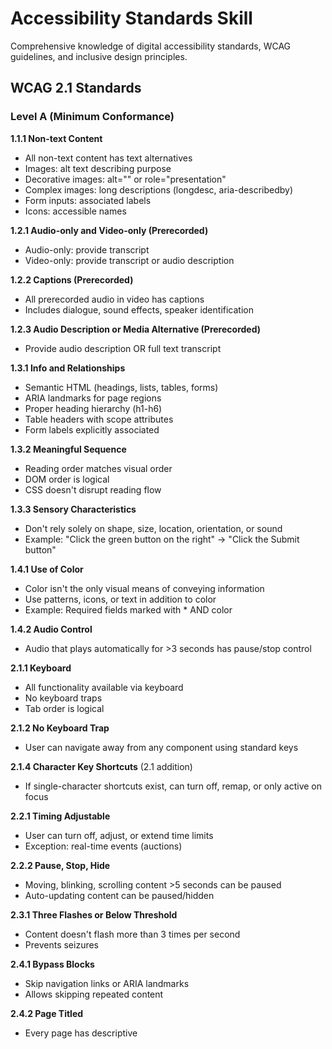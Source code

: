 # Accessibility Standards Skill

Comprehensive knowledge of digital accessibility standards, WCAG guidelines, and inclusive design principles.

## WCAG 2.1 Standards

### Level A (Minimum Conformance)

**1.1.1 Non-text Content**
- All non-text content has text alternatives
- Images: alt text describing purpose
- Decorative images: alt="" or role="presentation"
- Complex images: long descriptions (longdesc, aria-describedby)
- Form inputs: associated labels
- Icons: accessible names

**1.2.1 Audio-only and Video-only (Prerecorded)**
- Audio-only: provide transcript
- Video-only: provide transcript or audio description

**1.2.2 Captions (Prerecorded)**
- All prerecorded audio in video has captions
- Includes dialogue, sound effects, speaker identification

**1.2.3 Audio Description or Media Alternative (Prerecorded)**
- Provide audio description OR full text transcript

**1.3.1 Info and Relationships**
- Semantic HTML (headings, lists, tables, forms)
- ARIA landmarks for page regions
- Proper heading hierarchy (h1-h6)
- Table headers with scope attributes
- Form labels explicitly associated

**1.3.2 Meaningful Sequence**
- Reading order matches visual order
- DOM order is logical
- CSS doesn't disrupt reading flow

**1.3.3 Sensory Characteristics**
- Don't rely solely on shape, size, location, orientation, or sound
- Example: "Click the green button on the right" → "Click the Submit button"

**1.4.1 Use of Color**
- Color isn't the only visual means of conveying information
- Use patterns, icons, or text in addition to color
- Example: Required fields marked with * AND color

**1.4.2 Audio Control**
- Audio that plays automatically for >3 seconds has pause/stop control

**2.1.1 Keyboard**
- All functionality available via keyboard
- No keyboard traps
- Tab order is logical

**2.1.2 No Keyboard Trap**
- User can navigate away from any component using standard keys

**2.1.4 Character Key Shortcuts** (2.1 addition)
- If single-character shortcuts exist, can turn off, remap, or only active on focus

**2.2.1 Timing Adjustable**
- User can turn off, adjust, or extend time limits
- Exception: real-time events (auctions)

**2.2.2 Pause, Stop, Hide**
- Moving, blinking, scrolling content >5 seconds can be paused
- Auto-updating content can be paused/hidden

**2.3.1 Three Flashes or Below Threshold**
- Content doesn't flash more than 3 times per second
- Prevents seizures

**2.4.1 Bypass Blocks**
- Skip navigation links or ARIA landmarks
- Allows skipping repeated content

**2.4.2 Page Titled**
- Every page has descriptive <title>

**2.4.3 Focus Order**
- Keyboard focus order preserves meaning and operability

**2.4.4 Link Purpose (In Context)**
- Link purpose clear from link text alone OR link text + context
- Avoid "click here" or "read more" without context

**2.5.1 Pointer Gestures** (2.1 addition)
- Multi-point or path-based gestures have single-pointer alternative

**2.5.2 Pointer Cancellation** (2.1 addition)
- Down-event doesn't execute function (use up-event)
- Prevents accidental activation

**2.5.3 Label in Name** (2.1 addition)
- Visible label text is in accessible name
- Speech input users can activate by speaking visible label

**2.5.4 Motion Actuation** (2.1 addition)
- Functions triggered by motion have UI alternative
- Can disable motion actuation

**3.1.1 Language of Page**
- <html lang="en"> or appropriate language code

**3.2.1 On Focus**
- Focus doesn't trigger unexpected context changes
- No automatic form submission on focus

**3.2.2 On Input**
- Changing form controls doesn't cause unexpected context changes
- Warn before automatic navigation

**3.3.1 Error Identification**
- Input errors identified and described in text

**3.3.2 Labels or Instructions**
- Labels/instructions provided for user input

**4.1.1 Parsing**
- HTML is well-formed (valid start/end tags, unique IDs, proper nesting)

**4.1.2 Name, Role, Value**
- All UI components have accessible name and role
- States/properties communicated to assistive technology
- Use semantic HTML or proper ARIA

### Level AA (Enhanced Conformance)

**1.2.4 Captions (Live)**
- Live audio has captions

**1.2.5 Audio Description (Prerecorded)**
- Audio description for all prerecorded video

**1.3.4 Orientation** (2.1 addition)
- Content doesn't restrict to single orientation (portrait/landscape)
- Exception: specific orientation essential

**1.3.5 Identify Input Purpose** (2.1 addition)
- Input fields that collect user info have autocomplete attributes
- Helps password managers and autofill

**1.4.3 Contrast (Minimum)**
- Text contrast ratio 4.5:1 (18pt+ or bold 14pt+: 3:1)
- Large text: 3:1 minimum
- Exceptions: logos, inactive UI, decorative

**1.4.4 Resize Text**
- Text can be resized to 200% without loss of content/functionality
- Exception: captions and images of text

**1.4.5 Images of Text**
- Use actual text, not images of text
- Exceptions: logos, essential presentation

**1.4.10 Reflow** (2.1 addition)
- Content reflows to 320px width without horizontal scrolling
- Exception: data tables, diagrams, interfaces requiring 2D layout

**1.4.11 Non-text Contrast** (2.1 addition)
- UI components and graphical objects: 3:1 contrast
- Applies to icons, form borders, focus indicators

**1.4.12 Text Spacing** (2.1 addition)
- No loss of content when user adjusts:
  - Line height: 1.5x font size
  - Paragraph spacing: 2x font size
  - Letter spacing: 0.12x font size
  - Word spacing: 0.16x font size

**1.4.13 Content on Hover or Focus** (2.1 addition)
- Tooltips/popups are dismissible, hoverable, persistent
- Don't trap keyboard focus

**2.4.5 Multiple Ways**
- Multiple ways to find pages (nav menu, search, sitemap)

**2.4.6 Headings and Labels**
- Headings and labels are descriptive
- Clearly describe topic or purpose

**2.4.7 Focus Visible**
- Keyboard focus indicator is visible
- Clear visual indication of focus location

**3.1.2 Language of Parts**
- lang attribute for content in different language

**3.2.3 Consistent Navigation**
- Navigation mechanisms in same order across pages

**3.2.4 Consistent Identification**
- Components with same functionality labeled consistently

**3.3.3 Error Suggestion**
- If error detected, provide correction suggestions
- Exception: security/purpose compromise

**3.3.4 Error Prevention (Legal, Financial, Data)**
- Reversible, or verified, or confirmed before submission

**4.1.3 Status Messages** (2.1 addition)
- Status messages communicated to assistive tech without focus change
- Use role="status", role="alert", aria-live

### Level AAA (Optimal Conformance)

**1.2.6 Sign Language (Prerecorded)**
**1.2.7 Extended Audio Description**
**1.2.8 Media Alternative (Prerecorded)**
**1.2.9 Audio-only (Live)**
**1.4.6 Contrast (Enhanced)** - 7:1 ratio
**1.4.8 Visual Presentation** - Width, alignment, line spacing control
**2.1.3 Keyboard (No Exception)**
**2.2.3 No Timing**
**2.2.4 Interruptions**
**2.2.5 Re-authenticating**
**2.2.6 Timeouts** (2.1 addition)
**2.3.2 Three Flashes**
**2.3.3 Animation from Interactions** (2.1 addition)
**2.4.8 Location**
**2.4.9 Link Purpose (Link Only)**
**2.4.10 Section Headings**
**2.5.5 Target Size** (2.1 addition) - 44x44 CSS pixels minimum
**2.5.6 Concurrent Input Mechanisms** (2.1 addition)
**3.1.3 Unusual Words**
**3.1.4 Abbreviations**
**3.1.5 Reading Level**
**3.1.6 Pronunciation**
**3.2.5 Change on Request**
**3.3.5 Help**
**3.3.6 Error Prevention (All)**

## ARIA (Accessible Rich Internet Applications)

### ARIA Landmarks

```html
<header role="banner">          <!-- Site header -->
<nav role="navigation">         <!-- Navigation -->
<main role="main">              <!-- Main content -->
<aside role="complementary">    <!-- Complementary content -->
<footer role="contentinfo">     <!-- Site footer -->
<form role="search">            <!-- Search form -->
<section role="region" aria-labelledby="heading-id">  <!-- General region -->
```

### ARIA Roles

**Document Structure**
- article, definition, directory, document, group, heading, img, list, listitem, math, note, presentation, region, separator, toolbar

**Widget Roles**
- button, checkbox, gridcell, link, menuitem, menuitemcheckbox, menuitemradio, option, progressbar, radio, scrollbar, searchbox, slider, spinbutton, switch, tab, tabpanel, textbox, treeitem

**Composite Widget Roles**
- combobox, grid, listbox, menu, menubar, radiogroup, tablist, tree, treegrid

**Landmark Roles**
- banner, complementary, contentinfo, form, main, navigation, region, search

### ARIA States and Properties

**Widget Attributes**
- aria-autocomplete
- aria-checked (checkbox, radio, switch)
- aria-current (page, step, location, date, time, true, false)
- aria-disabled
- aria-expanded (collapsible content)
- aria-haspopup (menu, listbox, tree, grid, dialog, true, false)
- aria-hidden (true hides from screen readers)
- aria-invalid (grammar, spelling, true, false)
- aria-label (accessible name)
- aria-level (heading level)
- aria-modal (true for modal dialogs)
- aria-multiline (textarea)
- aria-multiselectable (listbox, grid, tree)
- aria-orientation (horizontal, vertical)
- aria-placeholder
- aria-pressed (toggle buttons: true, false, mixed)
- aria-readonly
- aria-required
- aria-selected (tab, option, gridcell)
- aria-sort (ascending, descending, none, other)
- aria-valuemax, aria-valuemin, aria-valuenow, aria-valuetext (range widgets)

**Live Region Attributes**
- aria-live (off, polite, assertive)
- aria-atomic (true: entire region, false: only changes)
- aria-relevant (additions, removals, text, all)
- aria-busy (true during updates)

**Relationship Attributes**
- aria-activedescendant (focus management in composite widgets)
- aria-colcount, aria-colindex (grid columns)
- aria-controls (elements controlled by this element)
- aria-describedby (detailed description)
- aria-details (complex description)
- aria-errormessage (error message ID)
- aria-flowto (reading order override)
- aria-labelledby (label reference)
- aria-owns (parent-child relationship)
- aria-posinset, aria-setsize (position in set)
- aria-rowcount, aria-rowindex (grid rows)

### ARIA Best Practices

1. **First Rule of ARIA**: Don't use ARIA if HTML element exists
   - ❌ `<div role="button">` → ✅ `<button>`
   - ❌ `<div role="navigation">` → ✅ `<nav>`

2. **Don't Override Semantics**
   - ❌ `<h1 role="button">`
   - ✅ `<h1>` or `<button>`

3. **Interactive Elements Need Keyboard Support**
   - role="button" requires Enter/Space handling
   - role="link" requires Enter handling
   - Custom widgets need full keyboard navigation

4. **Don't Use aria-label on <div> or <span>**
   - These have no semantic role
   - Use on interactive/landmark elements

5. **aria-hidden="true" Removes from Accessibility Tree**
   - Use for decorative/duplicate content
   - Don't hide focusable elements
   - Don't hide content users need

## Screen Reader Testing

### Common Screen Readers

**NVDA (Windows)** - Free
- NVDA + Down Arrow: Read next line
- NVDA + Ctrl: Stop speech
- Insert: NVDA modifier key
- Insert + F7: Elements list
- H: Next heading
- K: Next link
- F: Next form field
- T: Next table
- L: Next list

**JAWS (Windows)** - Commercial
- Down Arrow: Read next line
- Insert + Down Arrow: Say all
- Insert: JAWS modifier key
- Insert + F6: Headings list
- Insert + F5: Form fields list
- Insert + F7: Links list
- H: Next heading
- T: Next table

**VoiceOver (macOS/iOS)**
- VO = Control + Option
- VO + Right Arrow: Next item
- VO + Cmd + H: Next heading
- VO + Cmd + L: Next link
- VO + Space: Activate
- VO + A: Read all
- VO + U: Rotor (elements list)

**TalkBack (Android)**
- Swipe right: Next item
- Swipe left: Previous item
- Double-tap: Activate
- Local context menu: Swipe up then right
- Global context menu: Swipe down then right

### Testing Checklist

- [ ] Navigate page with keyboard only (Tab, Shift+Tab, Enter, Space, Arrows)
- [ ] Check focus indicators are visible
- [ ] Navigate with screen reader (headings, links, forms, landmarks)
- [ ] Verify all images have appropriate alt text
- [ ] Check form labels are associated and read correctly
- [ ] Test error messages are announced
- [ ] Verify dynamic content updates are announced
- [ ] Check modals trap focus and can be closed
- [ ] Test skip links work
- [ ] Verify tables have headers and relationships
- [ ] Check video captions and transcripts
- [ ] Test zoom to 200% without loss
- [ ] Test with high contrast mode
- [ ] Test with custom colors/dark mode

## Common Accessibility Patterns

### Button

```html
<!-- Standard button -->
<button type="button">Click Me</button>

<!-- Icon button -->
<button type="button" aria-label="Close dialog">
  <svg aria-hidden="true" focusable="false"><use xlink:href="#close-icon"/></svg>
</button>

<!-- Toggle button -->
<button type="button" aria-pressed="false">Mute</button>
```

### Links

```html
<!-- Standard link -->
<a href="/about">About Us</a>

<!-- Link with context -->
<a href="/product-1">
  View details
  <span class="sr-only">for Product 1</span>
</a>

<!-- External link -->
<a href="https://example.com" rel="external">
  External site
  <svg aria-label="(opens in new window)"><use xlink:href="#external-icon"/></svg>
</a>
```

### Forms

```html
<!-- Text input -->
<label for="email">Email address</label>
<input
  type="email"
  id="email"
  name="email"
  aria-required="true"
  aria-describedby="email-hint"
  autocomplete="email"
/>
<small id="email-hint">We'll never share your email.</small>

<!-- Error state -->
<input
  type="email"
  id="email"
  aria-invalid="true"
  aria-describedby="email-error"
/>
<span id="email-error" role="alert">Please enter a valid email address.</span>

<!-- Checkbox -->
<input type="checkbox" id="agree" name="agree">
<label for="agree">I agree to the terms</label>

<!-- Radio group -->
<fieldset>
  <legend>Shipping method</legend>
  <input type="radio" id="standard" name="shipping" value="standard">
  <label for="standard">Standard (5-7 days)</label>

  <input type="radio" id="express" name="shipping" value="express">
  <label for="express">Express (2-3 days)</label>
</fieldset>
```

### Modal Dialog

```html
<div
  role="dialog"
  aria-modal="true"
  aria-labelledby="dialog-title"
  aria-describedby="dialog-desc"
>
  <h2 id="dialog-title">Confirm deletion</h2>
  <p id="dialog-desc">Are you sure you want to delete this item?</p>
  <button type="button">Cancel</button>
  <button type="button">Delete</button>
</div>
```

**JavaScript Requirements:**
- Trap focus within dialog
- Focus first interactive element on open
- Return focus to trigger on close
- Close on Esc key
- Prevent background scroll

### Tab Panel

```html
<div class="tabs">
  <div role="tablist" aria-label="Settings">
    <button role="tab" aria-selected="true" aria-controls="panel-1" id="tab-1">
      Profile
    </button>
    <button role="tab" aria-selected="false" aria-controls="panel-2" id="tab-2" tabindex="-1">
      Security
    </button>
    <button role="tab" aria-selected="false" aria-controls="panel-3" id="tab-3" tabindex="-1">
      Notifications
    </button>
  </div>

  <div role="tabpanel" id="panel-1" aria-labelledby="tab-1">
    Profile content...
  </div>
  <div role="tabpanel" id="panel-2" aria-labelledby="tab-2" hidden>
    Security content...
  </div>
  <div role="tabpanel" id="panel-3" aria-labelledby="tab-3" hidden>
    Notifications content...
  </div>
</div>
```

**Keyboard Support:**
- Tab: Focus tab list (first or selected tab)
- Arrow Left/Right: Navigate between tabs
- Home/End: First/last tab
- Space/Enter: Activate tab

### Accordion

```html
<div class="accordion">
  <h3>
    <button
      type="button"
      aria-expanded="true"
      aria-controls="section-1"
      id="accordion-1"
    >
      Section 1 Title
    </button>
  </h3>
  <div id="section-1" role="region" aria-labelledby="accordion-1">
    Section 1 content...
  </div>
</div>
```

### Skip Link

```html
<a href="#main" class="skip-link">Skip to main content</a>
...
<main id="main">
  Main content...
</main>

<style>
.skip-link {
  position: absolute;
  left: -10000px;
  width: 1px;
  height: 1px;
  overflow: hidden;
}

.skip-link:focus {
  position: static;
  width: auto;
  height: auto;
}
</style>
```

### Alert/Status Messages

```html
<!-- Error alert -->
<div role="alert">
  Form submission failed. Please try again.
</div>

<!-- Status message (non-urgent) -->
<div role="status" aria-live="polite">
  3 items added to cart
</div>

<!-- Assertive announcement (urgent) -->
<div role="alert" aria-live="assertive" aria-atomic="true">
  Connection lost. Reconnecting...
</div>
```

## Tools & Resources

### Automated Testing Tools

- **axe DevTools** (Browser extension) - Most accurate
- **WAVE** (WebAIM) - Visual feedback
- **Lighthouse** (Chrome DevTools) - Built-in auditing
- **Pa11y** (CLI) - CI/CD integration
- **axe-core** (Library) - JavaScript API
- **jest-axe** - Jest integration
- **cypress-axe** - Cypress integration

### Manual Testing Tools

- **Color Contrast Analyzer** - Luminosity contrast
- **HeadingsMap** - Heading structure visualization
- **Accessibility Insights** - Microsoft's comprehensive tool
- **Screen Reader** - NVDA, JAWS, VoiceOver, TalkBack
- **Keyboard Only** - No mouse/trackpad

### Documentation

- [WCAG 2.1 Guidelines](https://www.w3.org/WAI/WCAG21/quickref/)
- [ARIA Authoring Practices](https://www.w3.org/WAI/ARIA/apg/)
- [WebAIM Articles](https://webaim.org/articles/)
- [MDN Accessibility](https://developer.mozilla.org/en-US/docs/Web/Accessibility)
- [Inclusive Components](https://inclusive-components.design/)
- [A11Y Project](https://www.a11yproject.com/)

## Accessibility Statement Template

```markdown
# Accessibility Statement for [Site Name]

We are committed to ensuring digital accessibility for people with disabilities. We are continually improving the user experience for everyone and applying the relevant accessibility standards.

## Conformance Status

The Web Content Accessibility Guidelines (WCAG) defines requirements for designers and developers to improve accessibility for people with disabilities. It defines three levels of conformance: Level A, Level AA, and Level AAA. [Site Name] is [fully conformant/partially conformant/non-conformant] with WCAG 2.1 level AA.

## Feedback

We welcome your feedback on the accessibility of [Site Name]. Please let us know if you encounter accessibility barriers:

- Email: accessibility@example.com
- Phone: [Number]

We try to respond to feedback within [X business days].

## Date

This statement was created on [Date] and last reviewed on [Date].
```

---

*This skill provides comprehensive accessibility knowledge for building inclusive digital experiences.*
